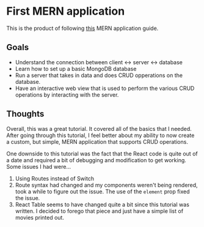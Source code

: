 # First MERN application

This is the product of following [this](https://medium.com/swlh/how-to-create-your-first-mern-mongodb-express-js-react-js-and-node-js-stack-7e8b20463e66) MERN application guide.

## Goals
* Understand the connection between client <-> server <-> database
* Learn how to set up a basic MongoDB database
* Run a server that takes in data and does CRUD opperations on the database.
* Have an interactive web view that is used to perform the various CRUD operations by interacting with the server.

## Thoughts

Overall, this was a great tutorial. It covered all of the basics that I needed. After going through this tutorial, I feel better about my ability to now create a custom, but simple, MERN application that supports CRUD operations.

One downside to this tutorial was the fact that the React code is quite out of a date and required a bit of debugging and modification to get working. Some issues I had were...
1. Using Routes instead of Switch
2. Route syntax had changed and my components weren't being rendered, took a while to figure out the issue. The use of the `element` prop fixed the issue.
3. React Table seems to have changed quite a bit since this tutorial was written. I decided to forego that piece and just have a simple list of movies printed out.
